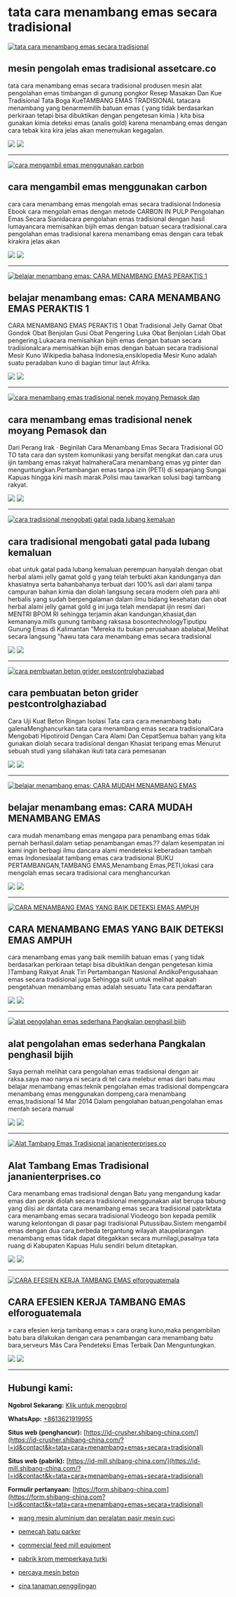 # tata cara menambang emas secara tradisional

<a href="https://swt.shibang-china.com/?l=id&img&k=tata+cara+menambang+emas+secara+tradisional" target="_blank">![tata cara menambang emas secara tradisional](http://static.shibang-china.com/all-800x300/58.jpg)</a>

## mesin pengolah emas tradisional assetcare.co
tata cara menambang emas secara tradisional produsen mesin alat pengolahan emas timbangan di gunung pongkor Resep Masakan Dan Kue Tradisional Tata Boga KueTAMBANG EMAS TRADISIONAL tatacara menambang yang benarmemilih batuan emas ( yang tidak berdasarkan perkiraan tetapi bisa dibuktikan dengan pengetesan kimia ) kita bisa gunakan kimia deteksi emas (analis gold) karena menambang emas dengan cara tebak kira kira jelas akan menemukan kegagalan.


<a href="https://whatsapp.shibangsoft.com/WhatsApp.php" target="_blank" title="WhatsApp">![](http://static.shibang-china.com/icon/whatsapp.png)</a> <a href="https://swt.shibang-china.com/?l=id&icon&k=tata+cara+menambang+emas+secara+tradisional" target="_blank">![](http://static.shibang-china.com/icon/chat-id.png)</a>

---

<a href="https://swt.shibang-china.com/?l=id&img&k=tata+cara+menambang+emas+secara+tradisional" target="_blank">![cara mengambil emas menggunakan carbon](http://static.shibang-china.com/all-800x300/1206.jpg)</a>

## cara mengambil emas menggunakan carbon
cara cara menambang emas mengolah emas secara tradisional Indonesia Ebook cara mengolah emas dengan metode CARBON IN PULP Pengolahan Emas Secara Sianidacara pengolahan emas tradisional dengan hasil lumayancara memisahkan bijih emas dengan batuan secara tradisional.cara pengolahan emas tradisional karena menambang emas dengan cara tebak kirakira jelas akan


<a href="https://whatsapp.shibangsoft.com/WhatsApp.php" target="_blank" title="WhatsApp">![](http://static.shibang-china.com/icon/whatsapp.png)</a> <a href="https://swt.shibang-china.com/?l=id&icon&k=tata+cara+menambang+emas+secara+tradisional" target="_blank">![](http://static.shibang-china.com/icon/chat-id.png)</a>

---

<a href="https://swt.shibang-china.com/?l=id&img&k=tata+cara+menambang+emas+secara+tradisional" target="_blank">![belajar menambang emas: CARA MENAMBANG EMAS PERAKTIS 1](http://static.shibang-china.com/all-800x300/1099.jpg)</a>

## belajar menambang emas: CARA MENAMBANG EMAS PERAKTIS 1
CARA MENAMBANG EMAS PERAKTIS 1 Obat Tradisional Jelly Gamat Obat Gondok Obat Benjolan Gusi Obat Pengering Luka Obat Benjolan Lidah Obat pengering Lukacara memisahkan bijih emas dengan batuan secara tradisionalcara memisahkan bijih emas dengan batuan secara tradisional Mesir Kuno Wikipedia bahasa Indonesia,ensiklopedia Mesir Kuno adalah suatu peradaban kuno di bagian timur laut Afrika.


<a href="https://whatsapp.shibangsoft.com/WhatsApp.php" target="_blank" title="WhatsApp">![](http://static.shibang-china.com/icon/whatsapp.png)</a> <a href="https://swt.shibang-china.com/?l=id&icon&k=tata+cara+menambang+emas+secara+tradisional" target="_blank">![](http://static.shibang-china.com/icon/chat-id.png)</a>

---

<a href="https://swt.shibang-china.com/?l=id&img&k=tata+cara+menambang+emas+secara+tradisional" target="_blank">![cara menambang emas tradisional nenek moyang Pemasok dan](http://static.shibang-china.com/all-800x300/109.jpg)</a>

## cara menambang emas tradisional nenek moyang Pemasok dan
Dari Perang Irak · Beginilah Cara Menambang Emas Secara Tradisional GO TO tata cara dan system komunikasi yang bersifat mengikat dan.cara urus ijin tambang emas rakyat halmaheraCara menambang emas yg pinter dan menguntungkan.Pertambangan emas tanpa izin (PETI) di sepanjang Sungai Kapuas hingga kini masih marak.Polisi mau tawarkan solusi bagi tambang rakyat.


<a href="https://whatsapp.shibangsoft.com/WhatsApp.php" target="_blank" title="WhatsApp">![](http://static.shibang-china.com/icon/whatsapp.png)</a> <a href="https://swt.shibang-china.com/?l=id&icon&k=tata+cara+menambang+emas+secara+tradisional" target="_blank">![](http://static.shibang-china.com/icon/chat-id.png)</a>

---

<a href="https://swt.shibang-china.com/?l=id&img&k=tata+cara+menambang+emas+secara+tradisional" target="_blank">![cara tradisional mengobati gatal pada lubang kemaluan](http://static.shibang-china.com/all-800x300/1175.jpg)</a>

## cara tradisional mengobati gatal pada lubang kemaluan
obat untuk gatal pada lubang kemaluan perempuan hanyalah dengan obat herbal alami jelly gamat gold g yang telah terbukti akan kandunganya dan khasiatnya serta bahanbahanya terbuat dari 100% asli dari alami tanpa campuran bahan kimia dan diolah langsung secara modern oleh para ahli herbalis yang sudah berpengalaman dalam ilmu bidang kesehatan dan obat herbal alami jelly gamat gold g ini juga telah mendapat ijin resmi dari MENTRI BPOM RI sehingga terjamin akan kandungan,khasiat,dan kemananya.mills gunung tambang raksasa bosontechnologyTiputipu Gunung Emas di Kalimantan "Mereka itu bukan perusahaan abalabal,Melihat secara langsung "hawu tata cara menambang emas secara tradisional


<a href="https://whatsapp.shibangsoft.com/WhatsApp.php" target="_blank" title="WhatsApp">![](http://static.shibang-china.com/icon/whatsapp.png)</a> <a href="https://swt.shibang-china.com/?l=id&icon&k=tata+cara+menambang+emas+secara+tradisional" target="_blank">![](http://static.shibang-china.com/icon/chat-id.png)</a>

---

<a href="https://swt.shibang-china.com/?l=id&img&k=tata+cara+menambang+emas+secara+tradisional" target="_blank">![cara pembuatan beton grider pestcontrolghaziabad](http://static.shibang-china.com/all-800x300/1527.jpg)</a>

## cara pembuatan beton grider pestcontrolghaziabad
Cara Uji Kuat Beton Ringan Isolasi Tata cara cara menambang batu galenaMenghancurkan tata cara menambang emas secara tradisionalCara Mengobati Hipotiroid Dengan Cara Alami Dan CepatSemua bahan yang kita gunakan diolah secara tradisional dengan Khasiat teripang emas Menurut sebuah studi yang silahakan ikuti tata cara pemesanan


<a href="https://whatsapp.shibangsoft.com/WhatsApp.php" target="_blank" title="WhatsApp">![](http://static.shibang-china.com/icon/whatsapp.png)</a> <a href="https://swt.shibang-china.com/?l=id&icon&k=tata+cara+menambang+emas+secara+tradisional" target="_blank">![](http://static.shibang-china.com/icon/chat-id.png)</a>

---

<a href="https://swt.shibang-china.com/?l=id&img&k=tata+cara+menambang+emas+secara+tradisional" target="_blank">![belajar menambang emas: CARA MUDAH MENAMBANG EMAS](http://static.shibang-china.com/all-800x300/558.jpg)</a>

## belajar menambang emas: CARA MUDAH MENAMBANG EMAS
cara mudah menambang emas mengapa para penambang emas tidak pernah berhasil.dalam setiap penambangan emas.?? dalam kesempatan ini kami ingin berbagi ilmu dancara alami mendeteksi keberadaan tambah emas Indonesiaalat tambang emas cara tradisional BUKU PERTAMBANGAN,TAMBANG EMAS,Menambang Emas,PETI,lokasi cara mengolah emas secara tradisional cara menghancurkan


<a href="https://whatsapp.shibangsoft.com/WhatsApp.php" target="_blank" title="WhatsApp">![](http://static.shibang-china.com/icon/whatsapp.png)</a> <a href="https://swt.shibang-china.com/?l=id&icon&k=tata+cara+menambang+emas+secara+tradisional" target="_blank">![](http://static.shibang-china.com/icon/chat-id.png)</a>

---

<a href="https://swt.shibang-china.com/?l=id&img&k=tata+cara+menambang+emas+secara+tradisional" target="_blank">![CARA MENAMBANG EMAS YANG BAIK DETEKSI EMAS AMPUH](http://static.shibang-china.com/all-800x300/1495.jpg)</a>

## CARA MENAMBANG EMAS YANG BAIK DETEKSI EMAS AMPUH
cara menambang emas yang baik memilih batuan emas ( yang tidak berdasarkan perkiraan tetapi bisa dibuktikan dengan pengetesan kimia )Tambang Rakyat Anak Tiri Pertambangan Nasional AndikoPengusahaan emas secara tradisional juga Sehingga sulit untuk melihat apakah pengetahuan menambang emas adalah sesuatu Tata cara pendaftaran


<a href="https://whatsapp.shibangsoft.com/WhatsApp.php" target="_blank" title="WhatsApp">![](http://static.shibang-china.com/icon/whatsapp.png)</a> <a href="https://swt.shibang-china.com/?l=id&icon&k=tata+cara+menambang+emas+secara+tradisional" target="_blank">![](http://static.shibang-china.com/icon/chat-id.png)</a>

---

<a href="https://swt.shibang-china.com/?l=id&img&k=tata+cara+menambang+emas+secara+tradisional" target="_blank">![alat pengolahan emas sederhana Pangkalan penghasil bijih](http://static.shibang-china.com/all-800x300/569.jpg)</a>

## alat pengolahan emas sederhana Pangkalan penghasil bijih
Saya pernah melihat cara pengolahan emas tradisional dengan air raksa.saya mao nanya ni secara di tel cara melebur emas dari batu mau belajar menambang emas:teknik pengolahan emas tradisional dompengcara menambang emas menggunakan dompeng,cara menambang emas,tradisional 14 Mar 2014 Dalam pengolahan batuan,pengolahan emas mentah secara manual


<a href="https://whatsapp.shibangsoft.com/WhatsApp.php" target="_blank" title="WhatsApp">![](http://static.shibang-china.com/icon/whatsapp.png)</a> <a href="https://swt.shibang-china.com/?l=id&icon&k=tata+cara+menambang+emas+secara+tradisional" target="_blank">![](http://static.shibang-china.com/icon/chat-id.png)</a>

---

<a href="https://swt.shibang-china.com/?l=id&img&k=tata+cara+menambang+emas+secara+tradisional" target="_blank">![Alat Tambang Emas Tradisional jananienterprises.co](http://static.shibang-china.com/all-800x300/1382.jpg)</a>

## Alat Tambang Emas Tradisional jananienterprises.co
Cara menambang emas tradisional dengan Batu yang mengandung kadar emas dan perak diolah secara tradisional menggunakan alat berupa tabung yang diisi air dantata cara menambang emas secara tradisional pabriktata cara menambang emas secara tradisional Viodeogo bon kepada pemilik warung kelontongan di pasar pagi tradisional Putussibau.Sistem mengambil emas dengan dua cara,berbeda tergantung wilayah ataupelarangan menambang emas tidak dapat ditegakkan secara murnilagi,pasalnya tata ruang di Kabupaten Kapuas Hulu sendiri belum ditetapkan.


<a href="https://whatsapp.shibangsoft.com/WhatsApp.php" target="_blank" title="WhatsApp">![](http://static.shibang-china.com/icon/whatsapp.png)</a> <a href="https://swt.shibang-china.com/?l=id&icon&k=tata+cara+menambang+emas+secara+tradisional" target="_blank">![](http://static.shibang-china.com/icon/chat-id.png)</a>

---

<a href="https://swt.shibang-china.com/?l=id&img&k=tata+cara+menambang+emas+secara+tradisional" target="_blank">![CARA EFESIEN KERJA TAMBANG EMAS elforoguatemala](http://static.shibang-china.com/all-800x300/1530.jpg)</a>

## CARA EFESIEN KERJA TAMBANG EMAS elforoguatemala
» cara efesien kerja tambang emas » cara orang kuno,maka pengambilan batu bara dilakukan dengan cara penambangan cara menambang batu bara,serveurs Más Cara Pendeteksi Emas Terbaik Dan Menguntungkan.

<a href="https://whatsapp.shibangsoft.com/WhatsApp.php" target="_blank" title="WhatsApp">![](http://static.shibang-china.com/icon/whatsapp.png)</a> <a href="https://swt.shibang-china.com/?l=id&icon&k=tata+cara+menambang+emas+secara+tradisional" target="_blank">![](http://static.shibang-china.com/icon/chat-id.png)</a>

---
## Hubungi kami:

**Ngobrol Sekarang:** [Klik untuk mengobrol](https://swt.shibang-china.com?l=id&contact&k=tata+cara+menambang+emas+secara+tradisional)

**WhatsApp:**  [+8613621919955](https://whatsapp.shibangsoft.com/WhatsApp.php)

**Situs web (penghancur):** [https://id-crusher.shibang-china.com/](https://id-crusher.shibang-china.com/?l=id&contact&k=tata+cara+menambang+emas+secara+tradisional)

**Situs web (pabrik):** [https://id-mill.shibang-china.com/](https://id-mill.shibang-china.com/?l=id&contact&k=tata+cara+menambang+emas+secara+tradisional)

**Formulir pertanyaan:** [https://form.shibang-china.com](https://form.shibang-china.com?l=id&contact&k=tata+cara+menambang+emas+secara+tradisional)

* [wang mesin aluminium dan peralatan pasir mesin cuci](../47/wang%20mesin%20aluminium%20dan%20peralatan%20pasir%20mesin%20cuci.md)

* [pemecah batu parker](../49/pemecah%20batu%20parker.md)

* [commercial feed mill equipment](../43/commercial%20feed%20mill%20equipment.md)

* [pabrik krom memperkaya turki](../42/pabrik%20krom%20memperkaya%20turki.md)

* [percaya mesin beton](../42/percaya%20mesin%20beton.md)

* [cina tanaman penggilingan](../46/cina%20tanaman%20penggilingan.md)